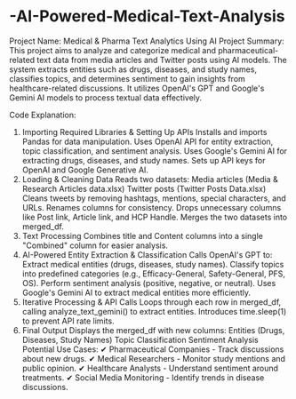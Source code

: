 # -AI-Powered-Medical-Text-Analysis

Project Name: Medical & Pharma Text Analytics Using AI
Project Summary:
This project aims to analyze and categorize medical and pharmaceutical-related text data from media articles and Twitter posts using AI models. The system extracts entities such as drugs, diseases, and study names, classifies topics, and determines sentiment to gain insights from healthcare-related discussions. It utilizes OpenAI's GPT and Google's Gemini AI models to process textual data effectively.

Code Explanation:
1. Importing Required Libraries & Setting Up APIs
    Installs and imports Pandas for data manipulation.
    Uses OpenAI API for entity extraction, topic classification, and sentiment analysis.
    Uses Google's Gemini AI for extracting drugs, diseases, and study names.
     Sets up API keys for OpenAI and Google Generative AI.
2. Loading & Cleaning Data
  Reads two datasets:
  Media articles (Media & Research Articles data.xlsx)
  Twitter posts (Twitter Posts Data.xlsx)
  Cleans tweets by removing hashtags, mentions, special characters, and URLs.
  Renames columns for consistency.
  Drops unnecessary columns like Post link, Article link, and HCP Handle.
  Merges the two datasets into merged_df.
3. Text Processing
  Combines title and Content columns into a single "Combined" column for easier analysis.
4. AI-Powered Entity Extraction & Classification
  Calls OpenAI's GPT to:
  Extract medical entities (drugs, diseases, study names).
  Classify topics into predefined categories (e.g., Efficacy-General, Safety-General, PFS, OS).
  Perform sentiment analysis (positive, negative, or neutral).
Uses Google's Gemini AI to extract medical entities more efficiently.
5. Iterative Processing & API Calls
  Loops through each row in merged_df, calling analyze_text_gemini() to extract entities.
  Introduces time.sleep(1) to prevent API rate limits.
6. Final Output
  Displays the merged_df with new columns:
  Entities (Drugs, Diseases, Study Names)
  Topic Classification
  Sentiment Analysis
Potential Use Cases:
✔ Pharmaceutical Companies - Track discussions about new drugs.
✔ Medical Researchers - Monitor study mentions and public opinion.
✔ Healthcare Analysts - Understand sentiment around treatments.
✔ Social Media Monitoring - Identify trends in disease discussions.
